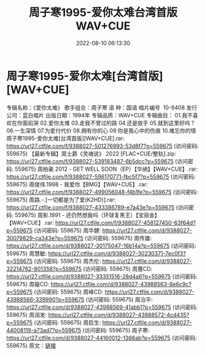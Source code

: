 ﻿---
title: 周子寒1995-爱你太难台湾首版WAV+CUE
date: 2022-08-10 06:13:30
categories: WAV车载音乐、镜像
tags: 华语中文
---
# 周子寒1995-爱你太难[台湾首版][WAV+CUE]

专辑名称：《爱你太难》
歌手组合：周子寒
语 种：国语
唱片编号  10-9408
发行公司：蓝白唱片
出版日期：1994年
专辑品质：WAV+CUE
专辑曲目：
01.我不喜欢在你面前哭
02.爱你太难
03.走我不曾过的路
04.还是放手
05.就到这里好吗？
06.一生深情
07.为爱付代价
08.拥有你的心
09.你是我心中的伤痕
10.难忘你的情
周子寒1995-爱你太难[台湾首版][WAV+CUE].rar: https://url27.ctfile.com/f/9388027-501276993-53d8f7?p=559675
(访问密码: 559675)
【最新专辑】周士爵《灵魂说》 2022 [FLAC+CUE/整轨].zip: https://url27.ctfile.com/f/9388027-539183487-6b5dcc?p=559675
(访问密码: 559675)
周柏豪.2012 - GET WELL SOON（EP）【华纳】【WAV+CUE】.rar: https://url27.ctfile.com/f/9388027-596170771-fbc5f7?p=559675
(访问密码: 559675)
周俊伟.1998 - 我爱你【BMG】【WAV+CUE】.rar: https://url27.ctfile.com/f/9388027-499056048-f4b1fe?p=559675
(访问密码: 559675)
周路.-.[一切都是为了爱(K2HD)].rar: https://url27.ctfile.com/f/9388027-433386789-e7a43e?p=559675
(访问密码: 559675)
周影.1991 - 还仍然想我吗（环球复黑王）【宝丽金】【WAV+CUE】.rar: https://url27.ctfile.com/f/9388027-458127450-63f64d?p=559675
(访问密码: 559675)
周华健: https://url27.ctfile.com/d/9388027-30079829-ca343e?p=559675
(访问密码: 559675)
周传雄: https://url27.ctfile.com/d/9388027-30175047-16b14a?p=559675
(访问密码: 559675)
周慧敏: https://url27.ctfile.com/d/9388027-30230371-7ec0f3?p=559675
(访问密码: 559675)
周杰伦: https://url27.ctfile.com/d/9388027-32214762-801356?p=559675
(访问密码: 559675)
周蕙CD: https://url27.ctfile.com/d/9388027-33351516-28d4a6?p=559675
(访问密码: 559675)
周璇CD: https://url27.ctfile.com/d/9388027-43988563-8e6c9c?p=559675
(访问密码: 559675)
周峰CD: https://url27.ctfile.com/d/9388027-43988566-339990?p=559675
(访问密码: 559675)
周治平: https://url27.ctfile.com/d/9388027-43988569-41abb1?p=559675
(访问密码: 559675)
周润发: https://url27.ctfile.com/d/9388027-43988572-4cd435?p=559675
(访问密码: 559675)
周启生: https://url27.ctfile.com/d/9388027-44008119-a73ad7?p=559675
(访问密码: 559675)
周子寒: https://url27.ctfile.com/d/9388027-44160012-1366ab?p=559675
(访问密码: 559675)
原文：[链接](https://blog.sina.com.cn/s/blog_1647c7e7601030ysf.html)